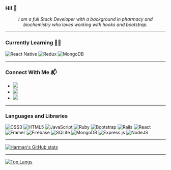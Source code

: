  ### Hi! 👋
 *<div align="center">I am a full Stack Developer with a background in pharmacy and biochemistry who loves working with hooks and bootstrap.</div>*

<hr/>

 ### Currently Learning 🙇‍♀️
![React Native](https://img.shields.io/badge/react_native-%2320232a.svg?style=for-the-badge&logo=react&logoColor=%2361DAFB)
![Redux](https://img.shields.io/badge/redux-%23593d88.svg?style=for-the-badge&logo=redux&logoColor=white)
![MongoDB](https://img.shields.io/badge/MongoDB-%234ea94b.svg?style=for-the-badge&logo=mongodb&logoColor=white)
<hr/>

### Connect With Me 📬
* <a href = "mailto:harmandeepk628@gmail.com"><img src ="https://img.shields.io/badge/Gmail-D14836?style=for-the-badge&logo=gmail&logoColor=white"/></a>
*  <a href="https://www.linkedin.com/in/harmandeepks/"><img src="https://img.shields.io/badge/linkedin-%230077B5.svg?style=for-the-badge&logo=linkedin&logoColor=white"/></a>
* <a href="https://www.harmandeepk.com"><img src="https://img.shields.io/badge/Portfolio-%23000000.svg?style=for-the-badge&logo=firefox&logoColor=#FF7139"></a>
<hr/>

### Languages and Libraries
![CSS3](https://img.shields.io/badge/css3-%231572B6.svg?style=for-the-badge&logo=css3&logoColor=white)
![HTML5](https://img.shields.io/badge/html5-%23E34F26.svg?style=for-the-badge&logo=html5&logoColor=white)
![JavaScript](https://img.shields.io/badge/javascript-%23323330.svg?style=for-the-badge&logo=javascript&logoColor=%23F7DF1E)
![Ruby](https://img.shields.io/badge/ruby-%23CC342D.svg?style=for-the-badge&logo=ruby&logoColor=white)
![Bootstrap](https://img.shields.io/badge/bootstrap-%23563D7C.svg?style=for-the-badge&logo=bootstrap&logoColor=white)
![Rails](https://img.shields.io/badge/rails-%23CC0000.svg?style=for-the-badge&logo=ruby-on-rails&logoColor=white)
![React](https://img.shields.io/badge/react-%2320232a.svg?style=for-the-badge&logo=react&logoColor=%2361DAFB)
![Framer](https://img.shields.io/badge/Framer-black?style=for-the-badge&logo=framer&logoColor=blue)
![Firebase](https://img.shields.io/badge/firebase-%23039BE5.svg?style=for-the-badge&logo=firebase)
![SQLite](https://img.shields.io/badge/sqlite-%2307405e.svg?style=for-the-badge&logo=sqlite&logoColor=white)
![MongoDB](https://img.shields.io/badge/MongoDB-%234ea94b.svg?style=for-the-badge&logo=mongodb&logoColor=white)
![Express.js](https://img.shields.io/badge/express.js-%23404d59.svg?style=for-the-badge&logo=express&logoColor=%2361DAFB)
![NodeJS](https://img.shields.io/badge/node.js-6DA55F?style=for-the-badge&logo=node.js&logoColor=white)
<hr/>

[![Harman's GitHub stats](https://github-readme-stats.vercel.app/api?username=harman-kaur0&theme=highcontrast&show_icons=true)](https://github.com/anuraghazra/github-readme-stats)
<hr/>

[![Top Langs](https://github-readme-stats.vercel.app/api/top-langs/?username=harman-kaur0&theme=highcontrast&show_icons=true)](https://github.com/anuraghazra/github-readme-stats)


